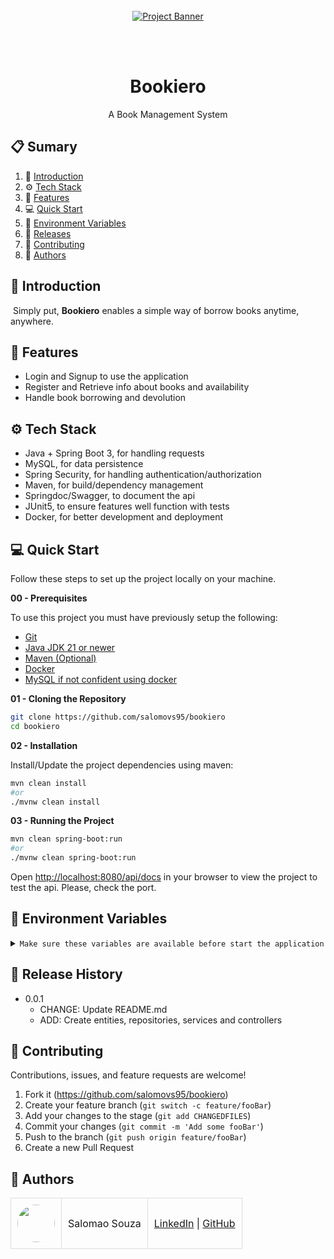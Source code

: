 <div align="center">
  <br />
    <a href="#" target="_blank">
      <img src="https://github.com/orafael-almeida/readme-projects-template/blob/main/images/banner.png?raw=true" alt="Project Banner">
    </a>
  <br />

  <!--div>
    <img src="https://img.shields.io/badge/-Next_JS-black?style=for-the-badge&logoColor=white&logo=next.js&color=black" alt="Next;js" />
    <img src="https://img.shields.io/badge/-React_JS-black?style=for-the-badge&logoColor=white&logo=react&color=61DAFB" alt="React.js" />
    <img src="https://img.shields.io/badge/-Node_js-black?style=for-the-badge&logoColor=white&logo=node.js&color=6DA55F" alt="Node.js" />
    <img src="https://img.shields.io/badge/-Tailwind_CSS-black?style=for-the-badge&logoColor=white&logo=tailwindcss&color=06B6D4" alt="TailwindCSS" />
  </div-->
<br/><br/>
 
  <h1 align="center">Bookiero</h1>

   <div align="center">
      A Book Management System
   </div>
</div>



## 📋 <a name="table">Sumary</a>

1. 🚀 [Introduction](#introduction)
2. ⚙️ [Tech Stack](#tech-stack)
3. 🔋 [Features](#features)
4. 💻 [Quick Start](#quick-start)
5. 💾 [Environment Variables](#envs)
6. 📅 [Releases](#versions)
7. 🤝 [Contributing](#contributing)
8. 👥 [Authors](#authors)



## <a name="introduction">🚀 Introduction</a>

&nbsp;Simply put, **Bookiero** enables a simple way of borrow books anytime, anywhere.


## <a name="features">🔋 Features</a>

- Login and Signup to use the application
- Register and Retrieve info about books and availability
- Handle book borrowing and devolution


## <a name="tech-stack">⚙️ Tech Stack</a>

- Java + Spring Boot 3, for handling requests
- MySQL, for data persistence
- Spring Security, for handling authentication/authorization
- Maven, for build/dependency management
- Springdoc/Swagger, to document the api
- JUnit5, to ensure features well function with tests
- Docker, for better development and deployment


## <a name="quick-start">💻 Quick Start</a>

Follow these steps to set up the project locally on your machine.

**00 - Prerequisites**

To use this project you must have previously setup the following:

- [Git](#)
- [Java JDK 21 or newer](#)
- [Maven (Optional)](#)
- [Docker](#)
- [MySQL if not confident using docker](#)

**01 - Cloning the Repository**

```bash
git clone https://github.com/salomovs95/bookiero
cd bookiero
```

**02 - Installation**

Install/Update the project dependencies using maven:

```bash
mvn clean install
#or
./mvnw clean install
```

**03 - Running the Project**

```bash
mvn clean spring-boot:run
#or
./mvnw clean spring-boot:run
```

Open [http://localhost:8080/api/docs](http://localhost:8080/api/docs) in your browser to view the project to test the api.
Please, check the port.

## <a name="envs">💾 Environment Variables</a>

<details>
<summary><code>Make sure these variables are available before start the application</code></summary>

```yaml
DATABASE_URL=jdbc:mysql://localhost:12345/CHANGE_ME_LATER
DATABASE_USERNAME=CHANGE_ME_LATER
DATABASE_PASSWORD=CHANGE_ME_LATER
```

</details>

## <a name="versions">📅 Release History</a>

* 0.0.1
    * CHANGE: Update README.md
    * ADD: Create entities, repositories, services and controllers

## <a name="contributing">🤝 Contributing</a>

Contributions, issues, and feature requests are welcome!

1. Fork it (<https://github.com/salomovs95/bookiero>)
2. Create your feature branch (`git switch -c feature/fooBar`)
3. Add your changes to the stage (`git add CHANGEDFILES`)
4. Commit your changes (`git commit -m 'Add some fooBar'`)
5. Push to the branch (`git push origin feature/fooBar`)
6. Create a new Pull Request


## <a name="authors">👥 Authors</a>

<table style="border-collapse: collapse; table-layout: auto text-align: left;">

  <tbody>
    <tr>
      <td style="padding: 10px; border: 1px solid #ddd;">
        <img src="https://avatars.githubusercontent.com/u/170432574?v=4" width="60" style="border-radius: 50%; display: block; margin: 0 auto;">
      </td>
      <td style="padding: 10px; border: 1px solid #ddd;">Salomao Souza</td>
      <td style="padding: 10px; border: 1px solid #ddd;">
        <a href="linkedin.com/in/salomovs95" target="_blank">LinkedIn</a> |
        <a href="https://github.com/salomovs95" target="_blank">GitHub</a>
      </td>
    </tr>
  </tbody>
</table>
